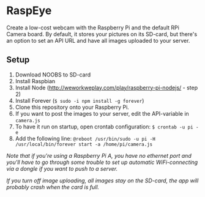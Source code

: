# RaspEye
Create a low-cost webcam with the Raspberry Pi and the default RPi Camera board. By default, it stores your pictures on its SD-card, but there's an option to set an API URL and have all images uploaded to your server.

## Setup
1. Download NOOBS to SD-card
2. Install Raspbian
3. Install Node (http://weworkweplay.com/play/raspberry-pi-nodejs/ - step 2)
4. Install Forever (`$ sudo -i npm install -g forever`)
5. Clone this repository onto your Raspberry Pi.
6. If you want to post the images to your server, edit the API-variable in `camera.js`
7. To have it run on startup, open crontab configuration: `$ crontab -u pi -e`
8. Add the following line: `@reboot /usr/bin/sudo -u pi -H /usr/local/bin/forever start -a /home/pi/camera.js`

*Note that if you're using a Raspberry Pi A, you have no ethernet port and you'll have to go through some trouble to set up automatic WiFi-connecting via a dongle if you want to push to a server.*

*If you turn off image uploading, all images stay on the SD-card, the app will probably crash when the card is full.*
